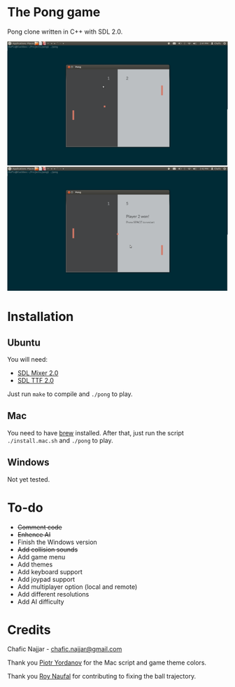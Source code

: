 The Pong game
=============

Pong clone written in C++ with SDL 2.0.

![Screenshot 1](./screenshots/Screenshot1.png)  ![Screenshot 2](./screenshots/Screenshot2.png)

Installation
=======

## Ubuntu

You will need:
+ [SDL Mixer 2.0](http://www.libsdl.org/projects/SDL_mixer/)
+ [SDL TTF 2.0](https://www.libsdl.org/projects/SDL_ttf/)

Just run ``make`` to compile and ``./pong`` to play.

## Mac

You need to have [brew](http://brew.sh/) installed.
After that, just run the script ``./install.mac.sh`` and ``./pong`` to play.

## Windows

Not yet tested.

To-do
=====

+ ~~Comment code~~
+ ~~Enhence AI~~
+ Finish the Windows version
+ ~~Add collision sounds~~
+ Add game menu
+ Add themes
+ Add keyboard support
+ Add joypad support
+ Add multiplayer option (local and remote)
+ Add different resolutions
+ Add AI difficulty

Credits
=======

Chafic Najjar - <chafic.najjar@gmail.com>

Thank you [Piotr Yordanov](https://github.com/tUrG0n) for the Mac script and game theme colors.

Thank you [Roy Naufal](https://github.com/roynaufal) for contributing to fixing the ball trajectory.
